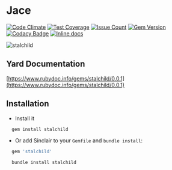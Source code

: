 Jace
====
[![Code Climate](https://codeclimate.com/github/darthjee/stalchild/badges/gpa.svg)](https://codeclimate.com/github/darthjee/stalchild)
[![Test Coverage](https://codeclimate.com/github/darthjee/stalchild/badges/coverage.svg)](https://codeclimate.com/github/darthjee/stalchild/coverage)
[![Issue Count](https://codeclimate.com/github/darthjee/stalchild/badges/issue_count.svg)](https://codeclimate.com/github/darthjee/stalchild)
[![Gem Version](https://badge.fury.io/rb/stalchild.svg)](https://badge.fury.io/rb/stalchild)
[![Codacy Badge](https://api.codacy.com/project/badge/Grade/9836de08612e46b889c7978be2b72a14)](https://www.codacy.com/manual/darthjee/stalchild?utm_source=github.com&amp;utm_medium=referral&amp;utm_content=darthjee/stalchild&amp;utm_campaign=Badge_Grade)
[![Inline docs](http://inch-ci.org/github/darthjee/stalchild.svg?branch=master)](http://inch-ci.org/github/darthjee/stalchild)

![stalchild](https://raw.githubusercontent.com/darthjee/stalchild/master/stalchild.jpg)

Yard Documentation
-------------------
[https://www.rubydoc.info/gems/stalchild/0.0.1](https://www.rubydoc.info/gems/stalchild/0.0.1)

Installation
---------------

- Install it

```ruby
  gem install stalchild
```

- Or add Sinclair to your `Gemfile` and `bundle install`:

```ruby
  gem 'stalchild'
```

```bash
  bundle install stalchild
```

